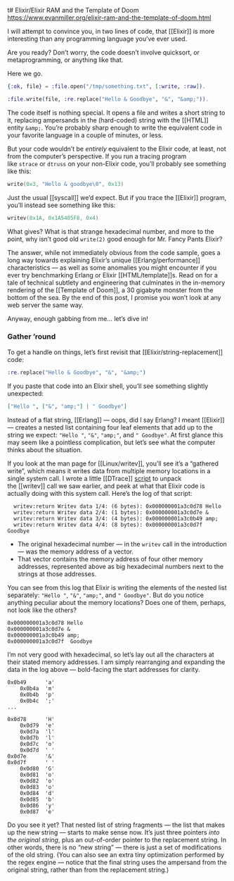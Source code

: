 t# Elixir/Elixir RAM and the Template of Doom
https://www.evanmiller.org/elixir-ram-and-the-template-of-doom.html

I will attempt to convince you, in two lines of code, that [[Elixir]] is more interesting than any programming language you’ve ever used.

Are you ready? Don’t worry, the code doesn’t involve quicksort, or metaprogramming, or anything like that.

Here we go.

```elixir
{:ok, file} = :file.open("/tmp/something.txt", [:write, :raw]).

:file.write(file, :re.replace("Hello & Goodbye", "&", "&amp;")).
```

The code itself is nothing special. It opens a file and writes a short string to it, replacing ampersands in the (hard-coded) string with the [[HTML]] entity `&amp;`. You’re probably sharp enough to write the equivalent code in your favorite language in a couple of minutes, or less.

But your code wouldn’t be _entirely_ equivalent to the Elixir code, at least, not from the computer’s perspective. If you run a tracing program like `strace` or `dtruss` on your non-Elixir code, you’ll probably see something like this:

```C
write(0x3, "Hello & goodbye\0", 0x13)
```

Just the usual [[syscall]] we’d expect. But if you trace the [[Elixir]] program, you’ll instead see something like this:

```C
writev(0x1A, 0x1A5405F8, 0x4)
```

What gives? What is that strange hexadecimal number, and more to the point, why isn’t good old `write(2)` good enough for Mr. Fancy Pants Elixir?

The answer, while not immediately obvious from the code sample, goes a long way towards explaining Elixir’s unique [[Erlang/performance]] characteristics — as well as some anomalies you might encounter if you ever try benchmarking Erlang or Elixir [[HTML/template]]s. Read on for a tale of technical subtlety and engineering that culminates in the in-memory rendering of the [[Template of Doom]], a 30 gigabyte monster from the bottom of the sea. By the end of this post, I promise you won’t look at any web server the same way.

Anyway, enough gabbing from me… let’s dive in!

### Gather ’round

To get a handle on things, let’s first revisit that [[Elixir/string-replacement]] code:

```elixir
:re.replace("Hello & Goodbye", "&", "&amp;")
```

If you paste that code into an Elixir shell, you’ll see something slightly unexpected:

```elixir
["Hello ", ["&", "amp;"] | " Goodbye"]
```

Instead of a flat string, [[Erlang]] — oops, did I say Erlang? I meant [[Elixir]] — creates a nested list containing four leaf elements that add up to the string we expect: `"Hello "`, `"&"`, `"amp;"`, and `" Goodbye"`. At first glance this may seem like a pointless complication, but let’s see what the computer thinks about the situation.

If you look at the man page for [[Linux/writev]], you’ll see it’s a “gathered write”, which means it writes data from multiple memory locations in a single system call. I wrote a little [[DTrace]] [script](https://github.com/evanmiller/tracewrite) to unpack the [[writev]] call we saw earlier, and peek at what that Elixir code is actually doing with this system call. Here’s the log of that script:

```
  writev:return Writev data 1/4: (6 bytes): 0x000000001a3c0d78 Hello 
  writev:return Writev data 2/4: (1 bytes): 0x000000001a3c0d7e &
  writev:return Writev data 3/4: (4 bytes): 0x000000001a3c0b49 amp;
  writev:return Writev data 4/4: (8 bytes): 0x000000001a3c0d7f  Goodbye
```

- The original hexadecimal number — in the `writev` call in the introduction — was the memory address of a vector. 
- That vector contains the memory address of four other memory addresses, represented above as big hexadecimal numbers next to the strings at those addresses.

You can see from this log that Elixir is writing the elements of the nested list separately: `"Hello "`, `"&"`, `"amp;"`, and `" Goodbye"`. But do you notice anything peculiar about the memory locations? Does one of them, perhaps, not look like the others?

```
0x000000001a3c0d78 Hello 
0x000000001a3c0d7e &
0x000000001a3c0b49 amp;
0x000000001a3c0d7f  Goodbye
```

I’m not very good with hexadecimal, so let’s lay out all the characters at their stated memory addresses. I am simply rearranging and expanding the data in the log above — bold-facing the start addresses for clarity.

```
0x0b49 		'a'
	0x0b4a 	'm'
	0x0b4b 	'p'
	0x0b4c 	';'
...

0x0d78 		'H'
	0x0d79 	'e'
	0x0d7a 	'l'
	0x0d7b 	'l'
	0x0d7c 	'o'
	0x0d7d 	' '
0x0d7e 		'&'
0x0d7f 		' '
	0x0d80 	'G'
	0x0d81 	'o'
	0x0d82 	'o'
	0x0d83 	'o'
	0x0d84 	'd'
	0x0d85 	'b'
	0x0d86 	'y'
	0x0d87 	'e'
```

Do you see it yet? That nested list of string fragments — the list that makes up the new string — starts to make sense now. It’s just three pointers _into the original string_, plus an out-of-order pointer to the replacement string. In other words, there is no “new string” — there is just a set of modifications of the old string. (You can also see an extra tiny optimization performed by the regex engine — notice that the final string uses the ampersand from the original string, rather than from the replacement string.)
